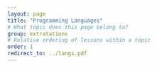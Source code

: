 ```yaml
---
layout: page
title: "Programming Languages"
# What topic does this page belong to?
group: extratations
# Relative ordering of lessons within a topic
order: 1
redirect_to: ../langs.pdf
---
```

